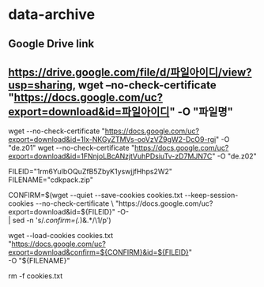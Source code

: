 # data-archive
## Google Drive link
https://drive.google.com/file/d/파일아이디/view?usp=sharing, 
wget –no-check-certificate "https://docs.google.com/uc?export=download&id=파일아이디" -O "파일명"
---

wget --no-check-certificate "https://docs.google.com/uc?export=download&id=1Ix-NKGyZTMVs-ooVzVZ9gW2-DcO9-rgi" -O "de.z01"
wget --no-check-certificate "https://docs.google.com/uc?export=download&id=1FNnjoLBcANzjtVuhPDsiuTv-zD7MJN7C" -O "de.z02"



FILEID="1rm6YuIbOQuZfB5ZbyK1yswjjfHhps2W2"
FILENAME="cdkpack.zip"

CONFIRM=$(wget --quiet --save-cookies cookies.txt --keep-session-cookies --no-check-certificate \
  "https://docs.google.com/uc?export=download&id=${FILEID}" -O- \
  | sed -n 's/.*confirm=\(.*\)&amp;.*/\1/p')

wget --load-cookies cookies.txt \
  "https://docs.google.com/uc?export=download&confirm=${CONFIRM}&id=${FILEID}" \
  -O "${FILENAME}"

rm -f cookies.txt




